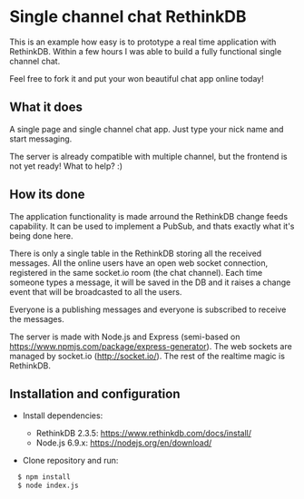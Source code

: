 # Single channel chat RethinkDB

This is an example how easy is to prototype a real time application with RethinkDB.
Within a few hours I was able to build a fully functional single channel chat.

Feel free to fork it and put your won beautiful chat app online today!

## What it does

A single page and single channel chat app.
Just type your nick name and start messaging.

The server is already compatible with multiple channel, but the frontend is not yet ready! What to help? :)

## How its done

The application functionality is made arround the RethinkDB change feeds capability.
It can be used to implement a PubSub, and thats exactly what it's being done here.

There is only a single table in the RethinkDB storing all the received messages. All the online users have an open web socket connection, registered in the same socket.io room (the chat channel). Each time someone types a message, it will be saved in the DB and it raises a change event that will be broadcasted to all the users.

Everyone is a publishing messages and everyone is subscribed to receive the messages.

The server is made with Node.js and Express (semi-based on https://www.npmjs.com/package/express-generator).
The web sockets are managed by socket.io (http://socket.io/).
The rest of the realtime magic is RethinkDB.

## Installation and configuration

- Install dependencies:

  - RethinkDB 2.3.5: https://www.rethinkdb.com/docs/install/
  - Node.js 6.9.x: https://nodejs.org/en/download/

- Clone repository and run:
```bash
  $ npm install
  $ node index.js
```

